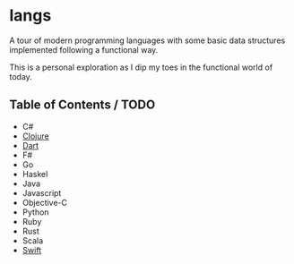 # langs
A tour of modern programming languages with some basic data structures implemented following a functional way.

This is a personal exploration as I dip my toes in the functional world of today.

## Table of Contents / TODO
- C#
- [Clojure](clojure/intro.md)
- [Dart](dart/intro.md)
- F#
- Go
- Haskel
- Java
- Javascript
- Objective-C
- Python
- Ruby
- Rust
- Scala
- [Swift](swift/intro.md)
